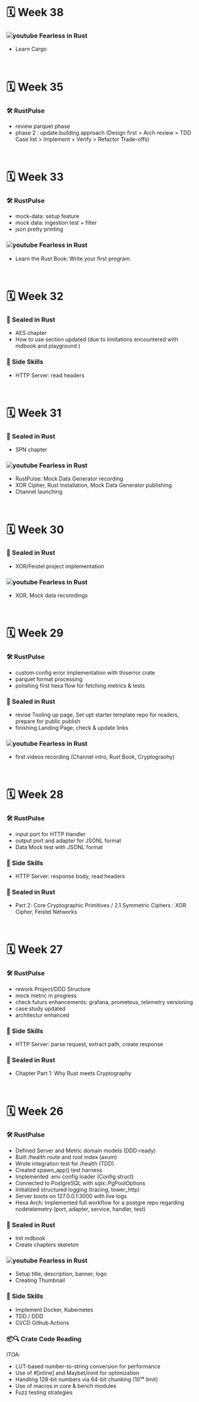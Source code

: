 # 🗓️ Week 38

### ![youtube](https://github.com/user-attachments/assets/e6eeacfc-ba92-4ecf-bb7b-48ad2384c1ae) Fearless in Rust
- Learn Cargo

<br>

# 🗓️ Week 35

### 🛠 RustPulse
- review parquet phase
- phase 2 : update building approach (Design first > Arch review > TDD Case list > Implement + Verify > Refactor Trade-offs)

<br>

# 🗓️ Week 33

### 🛠 RustPulse
- mock-data: setup feature
- mock data: ingestion test + filter
- json pretty printing

### ![youtube](https://github.com/user-attachments/assets/e6eeacfc-ba92-4ecf-bb7b-48ad2384c1ae) Fearless in Rust
- Learn the Rust Book: Write your first program.

<br>

# 🗓️ Week 32

### 📘 Sealed in Rust
- AES chapter
- How to use section updated (due to limitations encountered with mdbook and playground )

### 🌱 Side Skills
- HTTP Server: read headers

<br>


# 🗓️ Week 31

### 📘 Sealed in Rust
- SPN chapter

### ![youtube](https://github.com/user-attachments/assets/e6eeacfc-ba92-4ecf-bb7b-48ad2384c1ae) Fearless in Rust
- RustPulse: Mock Data Generator recording
- XOR Cipher, Rust Installation, Mock Data Generator publishing
- Channel launching

<br>

# 🗓️ Week 30

### 📘 Sealed in Rust
- XOR/Feistel project implementation

### ![youtube](https://github.com/user-attachments/assets/e6eeacfc-ba92-4ecf-bb7b-48ad2384c1ae) Fearless in Rust
- XOR, Mock data reconrdings

<br>

# 🗓️ Week 29

### 🛠 RustPulse
- custom config error implementation with thiserror crate
- parquet format processing
- polishing first hexa flow for fetching metrics & tests

### 📘 Sealed in Rust
- revise Tooling up page, Set upt starter template repo for readers, prepare for public publish
- finishing Landing Page, check & update links

 ### ![youtube](https://github.com/user-attachments/assets/e6eeacfc-ba92-4ecf-bb7b-48ad2384c1ae) Fearless in Rust
- first videos recording (Channel intro, Rust Book, Cryptograohy)

<br>

# 🗓️ Week 28

### 🛠 RustPulse
- input port for HTTP Handler
- output port and adapter for JSONL format
- Data Mock test with JSONL format
 
### 🌱 Side Skills
- HTTP Server: response body, read headers

### 📘 Sealed in Rust
- Part 2: Core Cryptographic Primitives / 2.1 Symmetric Ciphers : XOR Cipher, Feistel Networks

<br>

# 🗓️ Week 27

### 🛠 RustPulse
- rework Project/DDD Structure
- mock metric in progress
- check futurs enhancements: grafana, prometeus, telemetry versioning
- case study updated
- architectur enhanced

### 🌱 Side Skills
- HTTP Server: parse request, extract path, create response

### 📘 Sealed in Rust
- Chapter Part 1: Why Rust meets Cryptography

<br>

# 🗓️ Week 26

### 🛠 RustPulse
- Defined Server and Metric domain models (DDD-ready)
- Built /health route and root index (axum)
- Wrote integration test for /health (TDD)
- Created spawn_app() test harness
- Implemented .env config loader (Config struct)
- Connected to PostgreSQL with sqlx::PgPoolOptions
- Initialized structured logging (tracing, tower_http)
- Server boots on 127.0.0.1:3000 with live logs
- Hexa Arch: Implemented full workflow for a postgre repo regarding nodetelemetry (port, adapter, service, handler, test)

### 📘 Sealed in Rust
- Init mdbook
- Create chapters skeleton

### ![youtube](https://github.com/user-attachments/assets/e6eeacfc-ba92-4ecf-bb7b-48ad2384c1ae) Fearless in Rust
- Setup title, description, banner, logo
- Creating Thumbnail

### 🌱 Side Skills
- Implement Docker, Kubernetes
- TDD / DDD
- CI/CD Github Actions

### 📦🔍 Crate Code Reading
ITOA: 
- LUT-based number-to-string conversion for performance
- Use of #[inline] and MaybeUninit for optimization
- Handling 128-bit numbers via 64-bit chunking (10¹⁹ limit)
- Use of macros in core & bench modules
- Fuzz testing strategies

